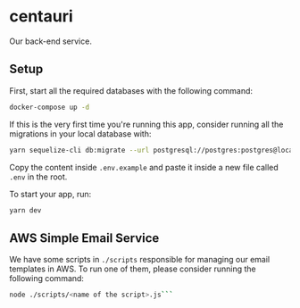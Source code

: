 # centauri
Our back-end service.

## Setup

First, start all the required databases with the following command:
```sh
docker-compose up -d
```

If this is the very first time you're running this app, consider running all the migrations in your local database with:
```sh
yarn sequelize-cli db:migrate --url postgresql://postgres:postgres@localhost:5432/gymc
```

Copy the content inside `.env.example` and paste it inside a new file called `.env` in the root.

To start your app, run:
```sh
yarn dev
```

## AWS Simple Email Service
We have some scripts in `./scripts` responsible for managing our email templates in AWS. To run one of them, please consider running the following command:
```sh
node ./scripts/<name of the script>.js```
